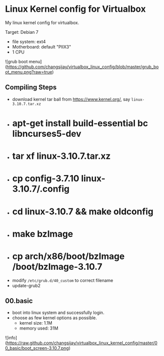 Linux Kernel config for Virtualbox
==================================

My linux kernel config for virtualbox.

Target: Debian 7

* file system: ext4
* Motherboard: default "PIIX3"
* 1 CPU

![grub boot menu]
(https://github.com/changsijay/virtualbox_linux_config/blob/master/grub_boot_menu.png?raw=true)

Compiling Steps
---------------

* download kernel tar ball from https://www.kernel.org/, say `linux-3.10.7.tar.xz`
* # apt-get install build-essential bc libncurses5-dev
* # tar xf linux-3.10.7.tar.xz
* # cp config-3.7.10 linux-3.10.7/.config
* # cd linux-3.10.7 && make oldconfig
* # make bzImage
* # cp arch/x86/boot/bzImage /boot/bzImage-3.10.7
* modify `/etc/grub.d/40_custom` to correct filename
* update-grub2

00.basic
--------

* boot into linux system and successfully login.
* choose as few kernel options as possible.
    - kernel size: 1.1M
    - memory used: 31M


![info]
(https://raw.github.com/changsijay/virtualbox_linux_kernel_config/master/00_basic/boot_screen-3.10.7.png)


